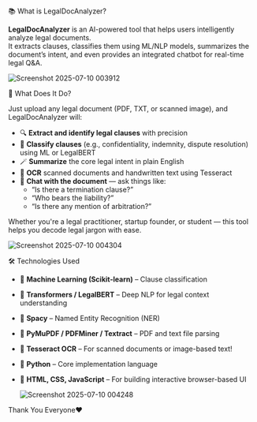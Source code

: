 📚 What is LegalDocAnalyzer?

**LegalDocAnalyzer** is an AI-powered tool that helps users intelligently analyze legal documents.  
It extracts clauses, classifies them using ML/NLP models, summarizes the document’s intent, and even provides an integrated chatbot for real-time legal Q&A.

![Screenshot 2025-07-10 003912](https://github.com/user-attachments/assets/6bc8985c-8e57-491d-a12c-abb7a055172f)

🤖 What Does It Do?

Just upload any legal document (PDF, TXT, or scanned image), and LegalDocAnalyzer will:

- 🔍 **Extract and identify legal clauses** with precision
- 🧠 **Classify clauses** (e.g., confidentiality, indemnity, dispute resolution) using ML or LegalBERT
- 🪄 **Summarize** the core legal intent in plain English
- 📜 **OCR** scanned documents and handwritten text using Tesseract
- 💬 **Chat with the document** — ask things like:
  - “Is there a termination clause?”
  - “Who bears the liability?”
  - “Is there any mention of arbitration?”

Whether you're a legal practitioner, startup founder, or student — this tool helps you decode legal jargon with ease.

![Screenshot 2025-07-10 004304](https://github.com/user-attachments/assets/4b0cee2c-deff-4bc6-a717-b85e1c5c9e09)

🛠️ Technologies Used

- 🧠 **Machine Learning (Scikit-learn)** – Clause classification
- 🤖 **Transformers / LegalBERT** – Deep NLP for legal context understanding
- 🧾 **Spacy** – Named Entity Recognition (NER)
- 📄 **PyMuPDF / PDFMiner / Textract** – PDF and text file parsing
- 📸 **Tesseract OCR** – For scanned documents or image-based text!
- 🐍 **Python** – Core implementation language
- 🧱 **HTML, CSS, JavaScript** – For building interactive browser-based UI 

  ![Screenshot 2025-07-10 004248](https://github.com/user-attachments/assets/8531809f-16cf-4d1e-a04e-0891de2f913e)

Thank You Everyone❤️
